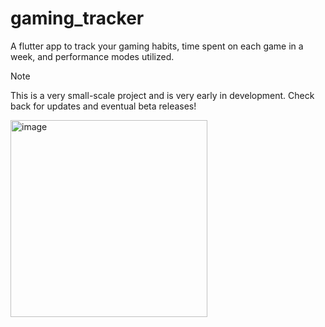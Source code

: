 # gaming_tracker

A flutter app to track your gaming habits, time spent on each game in a week, and performance modes utilized.
> [!NOTE]  
> This is a very small-scale project and is very early in development. Check back for updates and eventual beta releases!

<img width="315" alt="image" src="https://github.com/nikhil-RGB/gaming-tracker/assets/68727041/82b952d4-abb5-4e34-8952-93398ad6c72d">
